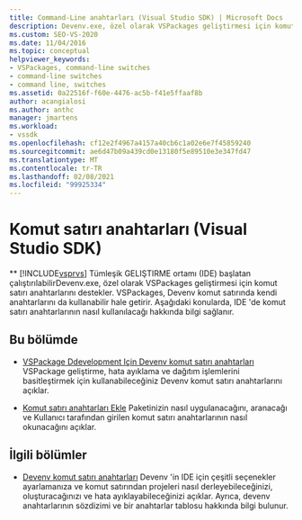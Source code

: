 ```yaml
---
title: Command-Line anahtarları (Visual Studio SDK) | Microsoft Docs
description: Devenv.exe, özel olarak VSPackages geliştirmesi için komut satırı anahtarlarını destekler. Komut satırı anahtarları hakkında bilgi edinmek için bu bölümdeki makaleleri kullanın.
ms.custom: SEO-VS-2020
ms.date: 11/04/2016
ms.topic: conceptual
helpviewer_keywords:
- VSPackages, command-line switches
- command-line switches
- command line, switches
ms.assetid: 0a22516f-f60e-4476-ac5b-f41e5ffaaf8b
author: acangialosi
ms.author: anthc
manager: jmartens
ms.workload:
- vssdk
ms.openlocfilehash: cf12e2f4967a4157a40cb6c1a02e6e7f45859240
ms.sourcegitcommit: ae6d47b09a439cd0e13180f5e89510e3e347fd47
ms.translationtype: MT
ms.contentlocale: tr-TR
ms.lasthandoff: 02/08/2021
ms.locfileid: "99925334"
---
```

# <a name="command-line-switches-visual-studio-sdk"></a>Komut satırı anahtarları (Visual Studio SDK)
** [!INCLUDE[vsprvs](../code-quality/includes/vsprvs_md.md)] Tümleşik GELIŞTIRME ortamı (IDE) başlatan çalıştırılabilirDevenv.exe, özel olarak VSPackages geliştirmesi için komut satırı anahtarlarını destekler. VSPackages, Devenv komut satırında kendi anahtarlarını da kullanabilir hale getirir. Aşağıdaki konularda, IDE 'de komut satırı anahtarlarının nasıl kullanılacağı hakkında bilgi sağlanır.

## <a name="in-this-section"></a>Bu bölümde
- [VSPackage Ddevelopment Için Devenv komut satırı anahtarları](../extensibility/devenv-command-line-switches-for-vspackage-development.md) VSPackage geliştirme, hata ayıklama ve dağıtım işlemlerini basitleştirmek için kullanabileceğiniz Devenv komut satırı anahtarlarını açıklar.

- [Komut satırı anahtarları Ekle](../extensibility/adding-command-line-switches.md) Paketinizin nasıl uygulanacağını, aranacağı ve Kullanıcı tarafından girilen komut satırı anahtarlarının nasıl okunacağını açıklar.

## <a name="related-sections"></a>İlgili bölümler
- [Devenv komut satırı anahtarları](../ide/reference/devenv-command-line-switches.md) Devenv 'in IDE için çeşitli seçenekler ayarlamanıza ve komut satırından projeleri nasıl derleyebileceğinizi, oluşturacağınızı ve hata ayıklayabileceğinizi açıklar. Ayrıca, devenv anahtarlarının sözdizimi ve bir anahtarlar tablosu hakkında bilgi bulunur.
